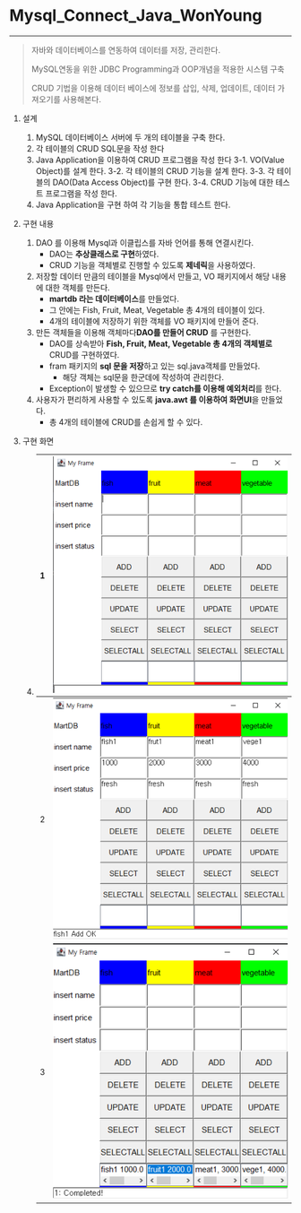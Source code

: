 # Mysql_Connect_Java_WonYoung
---

> 자바와 데이터베이스를 연동하여 데이터를 저장, 관리한다. 
>
> MySQL연동을 위한 JDBC Programming과 OOP개념을 적용한 시스템 구축
>
> CRUD 기법을 이용해 데이터 베이스에 정보를 삽입, 삭제, 업데이트, 데이터 가져오기를 사용해본다. 
>
> 

1. 설계

   1. MySQL 데이터베이스 서버에 두 개의 테이블을 구축 한다.
   2. 각 테이블의 CRUD SQL문을 작성 한다
   3. Java Application을 이용하여 CRUD 프로그램을 작성 한다
   3-1. VO(Value Object)를 설계 한다.
   3-2. 각 테이블의 CRUD 기능을 설계 한다.
   3-3. 각 테이블의 DAO(Data Access Object)를 구현 한다.
   3-4. CRUD 기능에 대한 테스트 프로그램을 작성 한다.
   4. Java Application을 구현 하여 각 기능을 통합 테스트 한다.

2. 구현 내용

   1. DAO 를 이용해 Mysql과 이클립스를 자바 언어를 통해 연결시킨다. 
      + DAO는 **추상클래스로 구현**하였다. 
      + CRUD 기능을 객체별로 진행할 수 있도록 **제네릭**을 사용하였다. 
   2. 저장할 데이터 만큼의 테이블을 Mysql에서 만들고, VO 패키지에서 해당 내용에 대한 객체를 만든다.
      + **martdb 라는 데이터베이스**를 만들었다. 
      + 그 안에는 Fish, Fruit, Meat, Vegetable 총 4개의 테이블이 있다. 
      + 4개의 테이블에 저장하기 위한 객체를 VO 패키지에 만들어 준다. 
   3. 만든 객체들을 이용해 객체마다**DAO를 만들어 CRUD** 를 구현한다. 
      + DAO를 상속받아 **Fish, Fruit, Meat, Vegetable 총 4개의 객체별로** CRUD를 구현하였다. 
      + fram 패키지의 **sql 문을 저장**하고 있는  sql.java객체를 만들었다. 
        + 해당 객체는 sql문을 한군데에 작성하여 관리한다. 
      + Exception이 발생할 수 있으므로 **try catch를 이용해 예외처리**를 한다. 
   4. 사용자가 편리하게 사용할 수 있도록 **java.awt 를 이용하여 화면UI**을 만들었다. 
      + 총 4개의 테이블에 CRUD를 손쉽게 할 수 있다. 

3. 구현 화면

   4. | 1    | ![ui1](Mysql_Connect_Java.assets/Project_Mysql_ui1.png) |
      | ---- | ------------------------------------------------------- |
      | 2    | ![ui2](../../../images/project_Mysql_ui2.png)           |
      | 3    | ![ui3](../../../images/project_Mysql_ui3.png)           |
      




   ​	